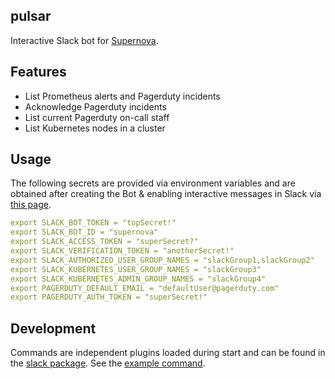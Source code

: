 pulsar
-------------

Interactive Slack bot for [Supernova](https://github.com/sapcc/supernova).

## Features

* List Prometheus alerts and Pagerduty incidents
* Acknowledge Pagerduty incidents
* List current Pagerduty on-call staff
* List Kubernetes nodes in a cluster 

## Usage

The following secrets are provided via environment variables and are obtained after creating the Bot & enabling interactive messages in Slack via [this page](https://api.slack.com/apps).

```yaml
export SLACK_BOT_TOKEN = "topSecret!"
export SLACK_BOT_ID = "supernova"                                     
export SLACK_ACCESS_TOKEN = "superSecret?"
export SLACK_VERIFICATION_TOKEN = "anotherSecret!"
export SLACK_AUTHORIZED_USER_GROUP_NAMES = "slackGroup1,slackGroup2"
export SLACK_KUBERNETES_USER_GROUP_NAMES = "slackGroup3"
export SLACK_KUBERNETES_ADMIN_GROUP_NAMES = "slackGroup4"
export PAGERDUTY_DEFAULT_EMAIL = "defaultUser@pagerduty.com"
export PAGERDUTY_AUTH_TOKEN = "superSecret!"
```

## Development

Commands are independent plugins loaded during start and can be found in the [slack package](./pkg/slack).
See the [example command](./pkg/slack/hello.go).
